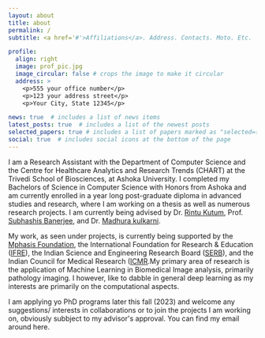 ```yaml
---
layout: about
title: about
permalink: /
subtitle: <a href='#'>Affiliations</a>. Address. Contacts. Moto. Etc.

profile:
  align: right
  image: prof_pic.jpg
  image_circular: false # crops the image to make it circular
  address: >
    <p>555 your office number</p>
    <p>123 your address street</p>
    <p>Your City, State 12345</p>

news: true  # includes a list of news items
latest_posts: true  # includes a list of the newest posts
selected_papers: true # includes a list of papers marked as "selected={true}"
social: true  # includes social icons at the bottom of the page
---
```


I am a Research Assistant with the Department of Computer Science and the Centre for Healthcare Analytics and Research Trends (CHART) at the Trivedi School of Biosciences, at Ashoka University. I completed my Bachelors of Science in Computer Science with Honors from Ashoka and am currently enrolled in a year long post-graduate diploma in advanced studies and research, where I am working on a thesis as well as numerous research projects. I am currently being advised by Dr. [Rintu Kutum](https://scholar.google.co.in/citations?user=obeyQMUAAAAJ&hl=en), Prof. [Subhashis Banerjee](https://www.cse.iitd.ac.in/~suban/), and Dr. [Madhura kulkarni](https://scholar.google.com/citations?user=FBte5g0AAAAJ&hl=en). 

My work, as seen under projects, is currently being supported by the [Mphasis Foundation](https://www.mphasis.com/home.html), the International Foundation for Research & Education ([IFRE](http://ifre.org.in/)), the Indian Science and Engineering Research Board ([SERB](https://www.serbonline.in/SERB/HomePage)), and the Indian Council for Medical Research ([ICMR](https://www.icmr.gov.in/).My primary area of research is the application of Machine Learning in Biomedical Image analysis, primarily pathology imaging. I however, like to dabble in general deep learning as my interests are primarily on the computational aspects. 

I am applying yo PhD programs later this fall (2023) and welcome any suggestions/ interests in collaborations or to join the projects I am working on, obviously subbject to my advisor's approval. You can find my email around here.
